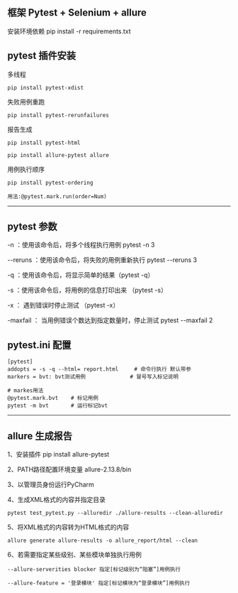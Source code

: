 
## 框架 Pytest + Selenium + allure
安装环境依赖 pip install -r requirements.txt






## pytest 插件安装
多线程

    pip install pytest-xdist

失败用例重跑

    pip install pytest-rerunfailures 

报告生成

    pip install pytest-html 

    pip install allure-pytest allure

用例执行顺序

    pip install pytest-ordering 

    用法:@pytest.mark.run(order=Num)

---

## pytest 参数

-n ：使用该命令后，将多个线程执行用例 pytest -n 3

--reruns ：使用该命令后，将失败的用例重新执行 pytest --reruns 3
    
-q ：使用该命令后，将显示简单的结果（pytest -q）

-s ：使用该命令后，将用例的信息打印出来 （pytest -s）

-x ： 遇到错误时停止测试 （pytest -x）

-maxfail ： 当用例错误个数达到指定数量时，停止测试 pytest --maxfail 2


   

## pytest.ini 配置

    [pytest]
    addopts = -s -q --html= report.html     # 命令行执行 默认带参
    markers = bvt: bvt测试用例              # 冒号写入标记说明
    
    # markes用法
    @pytest.mark.bvt    # 标记用例   
    pytest -m bvt       # 运行标记bvt
    
---

## allure 生成报告

1、安装插件 pip install allure-pytest

2、PATH路径配置环境变量 allure-2.13.8/bin

3、以管理员身份运行PyCharm

4、生成XML格式的内容并指定目录 

    pytest test_pytest.py --alluredir ./allure-results --clean-alluredir      

5、将XML格式的内容转为HTML格式的内容

    allure generate allure-results -o allure_report/html --clean

6、若需要指定某些级别、某些模块单独执行用例

    --allure-serverities blocker 指定[标记级别为“阻塞”]用例执行 

    --allure-feature = '登录模块' 指定[标记模块为“登录模块”]用例执行


